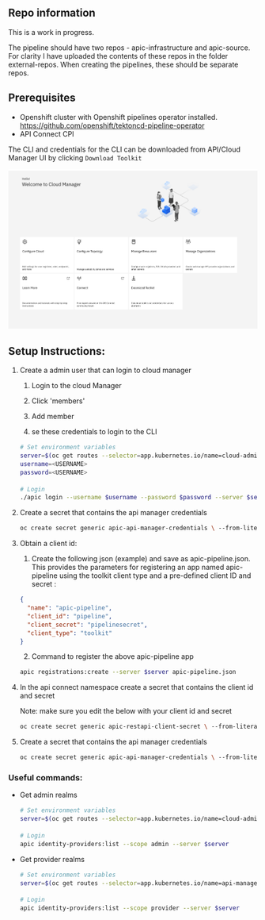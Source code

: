 ## Repo information

This is a work in progress.

The pipeline should have two repos - apic-infrastructure and apic-source. For clarity I have uploaded the contents of these repos in the folder external-repos.
When creating the pipelines, these should be separate repos.


## Prerequisites

* Openshift cluster with Openshift pipelines operator installed.
https://github.com/openshift/tektoncd-pipeline-operator 
* API Connect CPI 

The CLI and credentials for the CLI can be downloaded from API/Cloud Manager UI by clicking `Download Toolkit`

![Download toolkit](images/toolkit.png)

## Setup Instructions:

1. Create a admin user that can login to cloud manager

    1. Login to the cloud Manager
    
    2. Click 'members'
    
    3. Add member
    
    4. se these credentials to login to the CLI

    ```bash
    # Set environment variables
    server=$(oc get routes --selector=app.kubernetes.io/name=cloud-admin-endpoint  -o custom-columns=ROUTE:.spec.host --no-headers)
    username=<USERNAME>
    password=<USERNAME>

    # Login
    ./apic login --username $username --password $password --server $server --realm admin/default-idp-1
    ```

2. Create a secret that contains the api manager credentials

    ```bash
    oc create secret generic apic-api-manager-credentials \ --from-literal=client_id=pipeline \ --from-literal=client_secret=pipelinesecret \ --type=Opaque
    ```

3. Obtain a client id:

    1. Create the following json (example) and save as apic-pipeline.json. This provides the parameters for registering an app named apic-pipeline using the toolkit client type and a pre-defined client ID and secret :
    ```json
    {
      "name": "apic-pipeline",
      "client_id": "pipeline", 
      "client_secret": "pipelinesecret",
      "client_type": "toolkit"
    }
    ```

    2. Command to register the above apic-pipeline app
    ```bash
    apic registrations:create --server $server apic-pipeline.json
    ```

4. In the api connect namespace create a secret that contains the client id and secret

    Note: make sure you edit the below with your client id and secret
    ```bash
    oc create secret generic apic-restapi-client-secret \ --from-literal=client_id=pipeline \ --from-literal=client_secret=pipelinesecret \ --type=Opaque
    ```

5.  Create a secret that contains the api manager credentials

    ```bash
    oc create secret generic apic-api-manager-credentials \ --from-literal=client_id=pipeline \ --from-literal=client_secret=pipelinesecret \ --type=Opaque
    ```

### Useful commands:

* Get admin realms

    ```bash
    # Set environment variables
    server=$(oc get routes --selector=app.kubernetes.io/name=cloud-admin-endpoint  -o custom-columns=ROUTE:.spec.host --no-headers)

    # Login
    apic identity-providers:list --scope admin --server $server
    ```

* Get provider realms

    ```bash
    # Set environment variables
    server=$(oc get routes --selector=app.kubernetes.io/name=api-manager-endpoint -o custom-columns=ROUTE:.spec.host --no-headers)

    # Login
    apic identity-providers:list --scope provider --server $server
    ```
